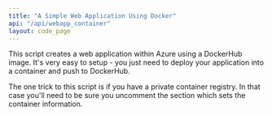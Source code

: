 ```yaml
---
title: "A Simple Web Application Using Docker"
api: "/api/webapp_container"
layout: code_page
---
```


This script creates a web application within Azure using a DockerHub image. It's very easy to setup - you just need to deploy your application into a container and push to DockerHub.

The one trick to this script is if you have a private container registry. In that case you'll need to be sure you uncomment the section which sets the container information.